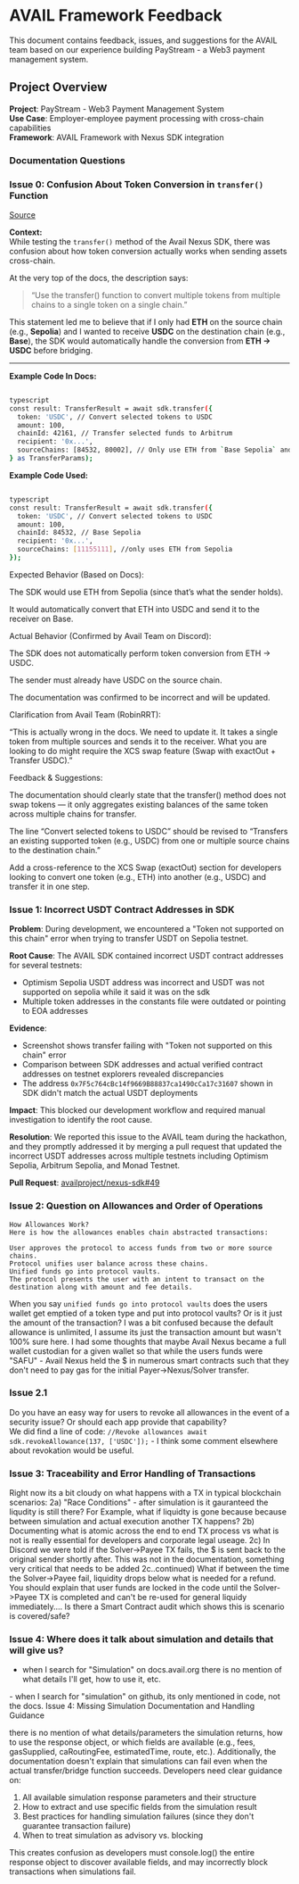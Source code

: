 # AVAIL Framework Feedback

This document contains feedback, issues, and suggestions for the AVAIL team based on our experience building PayStream - a Web3 payment management system.

## Project Overview

**Project**: PayStream - Web3 Payment Management System  
**Use Case**: Employer-employee payment processing with cross-chain capabilities  
**Framework**: AVAIL Framework with Nexus SDK integration  

### Documentation Questions

### Issue 0: Confusion About Token Conversion in `transfer()` Function
[Source](https://docs.availproject.org/nexus/avail-nexus-sdk/nexus-core/transfer)

**Context:**  
While testing the `transfer()` method of the Avail Nexus SDK, there was confusion about how token conversion actually works when sending assets cross-chain.

At the very top of the docs, the description says:

> “Use the transfer() function to convert multiple tokens from multiple chains to a single token on a single chain.”

This statement led me to believe that if I only had **ETH** on the source chain (e.g., **Sepolia**) and I wanted to receive **USDC** on the destination chain (e.g., **Base**), the SDK would automatically handle the conversion from **ETH → USDC** before bridging.

---



**Example Code In Docs:**
```bash

typescript
const result: TransferResult = await sdk.transfer({
  token: 'USDC', // Convert selected tokens to USDC
  amount: 100,
  chainId: 42161, // Transfer selected funds to Arbitrum
  recipient: '0x...',
  sourceChains: [84532, 80002], // Only use ETH from `Base Sepolia` and `Polygon Amoy` as sources for the transfer
} as TransferParams);
```

**Example Code Used:**
```bash

typescript
const result: TransferResult = await sdk.transfer({
  token: 'USDC', // Convert selected tokens to USDC
  amount: 100,
  chainId: 84532, // Base Sepolia
  recipient: '0x...',
  sourceChains: [11155111], //only uses ETH from Sepolia
});
```

Expected Behavior (Based on Docs):

The SDK would use ETH from Sepolia (since that’s what the sender holds).

It would automatically convert that ETH into USDC and send it to the receiver on Base.

Actual Behavior (Confirmed by Avail Team on Discord):

The SDK does not automatically perform token conversion from ETH → USDC.

The sender must already have USDC on the source chain.

The documentation was confirmed to be incorrect and will be updated.

Clarification from Avail Team (RobinRRT):

“This is actually wrong in the docs. We need to update it.
It takes a single token from multiple sources and sends it to the receiver.
What you are looking to do might require the XCS swap feature (Swap with exactOut + Transfer USDC).”

Feedback & Suggestions:

The documentation should clearly state that the transfer() method does not swap tokens — it only aggregates existing balances of the same token across multiple chains for transfer.

The line “Convert selected tokens to USDC” should be revised to “Transfers an existing supported token (e.g., USDC) from one or multiple source chains to the destination chain.”

Add a cross-reference to the XCS Swap (exactOut) section for developers looking to convert one token (e.g., ETH) into another (e.g., USDC) and transfer it in one step.

### Issue 1: Incorrect USDT Contract Addresses in SDK

**Problem**: During development, we encountered a "Token not supported on this chain" error when trying to transfer USDT on Sepolia testnet.

**Root Cause**: The AVAIL SDK contained incorrect USDT contract addresses for several testnets:
- Optimism Sepolia USDT address was incorrect and USDT was not supported on sepolia while it said it was on the sdk
- Multiple token addresses in the constants file were outdated or pointing to EOA addresses

**Evidence**: 
- Screenshot shows transfer failing with "Token not supported on this chain" error
- Comparison between SDK addresses and actual verified contract addresses on testnet explorers revealed discrepancies
- The address `0x7F5c764cBc14f9669B88837ca1490cCa17c31607` shown in SDK didn't match the actual USDT deployments

**Impact**: This blocked our development workflow and required manual investigation to identify the root cause.

**Resolution**: We reported this issue to the AVAIL team during the hackathon, and they promptly addressed it by merging a pull request that updated the incorrect USDT addresses across multiple testnets including Optimism Sepolia, Arbitrum Sepolia, and Monad Testnet.

**Pull Request**: [availproject/nexus-sdk#49](https://github.com/availproject/nexus-sdk/pull/49/commits/ea8850d7240bede57e98f1c7b6283ec85e47c86d)

### Issue 2: Question on Allowances and Order of Operations 
```
How Allowances Work?
Here is how the allowances enables chain abstracted transactions:

User approves the protocol to access funds from two or more source chains.
Protocol unifies user balance across these chains.
Unified funds go into protocol vaults.
The protocol presents the user with an intent to transact on the destination along with amount and fee details.
```

When you say `unified funds go into protocol vaults` does the users wallet get emptied of a token type and put into protocol vaults?  Or is it just the amount of the transaction?  I was a bit confused because the default allowance is unlimited, I assume its just the transaction amount but wasn't 100% sure here.  I had some thoughts that maybe Avail Nexus became a full wallet custodian for a given wallet so that while the users funds were "SAFU" - Avail Nexus held the $ in numerous smart contracts such that they don't need to pay gas for the initial Payer->Nexus/Solver transfer.

### Issue 2.1
Do you have an easy way for users to revoke all allowances in the event of a security issue?  Or should each app provide that capability?  
We did find a line of code: `//Revoke allowances await sdk.revokeAllowance(137, ['USDC']);` - I think some comment elsewhere about revokation would be useful.


### Issue 3: Traceability and Error Handling of Transactions
Right now its a bit cloudy on what happens with a TX in typical blockchain scenarios:
2a) "Race Conditions" - after simulation is it gauranteed the liqudity is still there?
   For Example, what if liquidty is gone because because between simulation and actual execution another TX happens?
2b) Documenting what is atomic across the end to end TX process vs what is not is really essential for developers and corporate legal useage.
2c) In Discord we were told if the Solver->Payee TX fails, the $ is sent back to the original sender shortly after.  This was not in the documentation, something very critical that needs to be added
  2c..continued) What if between the time the Solver->Payee fail, liquidity drops below what is needed for a refund.  You should explain that user funds are locked in the code until the Solver->Payee TX is completed and can't be re-used for general liquidy immediately.... Is there a Smart Contract audit which shows this is scenario is covered/safe?  



### Issue 4: Where does it talk about simulation and details that will give us?

- when I search for "Simulation" on docs.avail.org there is no mention of what details I'll get, how to use it, etc.
<insert screen shot>
- when I search for "simulation" on github, its only mentioned in code, not the docs.
Issue 4: Missing Simulation Documentation and Handling Guidance

there is no mention of what details/parameters the simulation returns, how to use the response object, or which fields are available (e.g., fees, gasSupplied, caRoutingFee, estimatedTime, route, etc.). Additionally, the documentation doesn't explain that simulations can fail even when the actual transfer/bridge function succeeds. Developers need clear guidance on:
1. All available simulation response parameters and their structure
2. How to extract and use specific fields from the simulation result
3. Best practices for handling simulation failures (since they don't guarantee transaction failure)
4. When to treat simulation as advisory vs. blocking

This creates confusion as developers must console.log() the entire response object to discover available fields, and may incorrectly block transactions when simulations fail.
